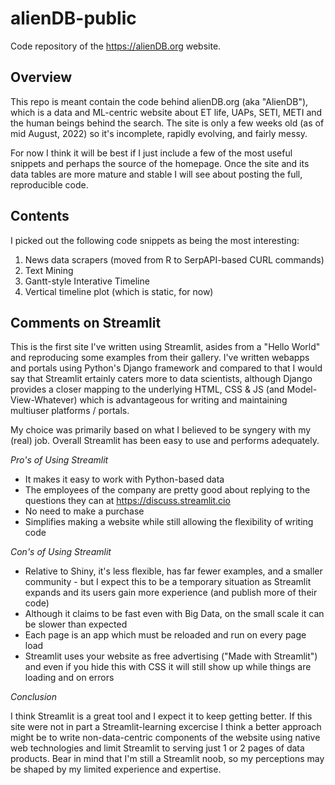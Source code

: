 # alienDB-public
Code repository of the https://alienDB.org website.


## Overview

This repo is meant contain the code behind alienDB.org (aka "AlienDB"), which is a data and ML-centric website about ET life, UAPs, SETI, METI and the human beings behind the search. The site is only a few weeks old (as of mid August, 2022) so it's incomplete, rapidly evolving, and fairly messy. 

For now I think it will be best if I just include a few of the most useful snippets and perhaps the source of the homepage. Once the site and its data tables are more mature and stable I will see about posting the full, reproducible code.

## Contents

I picked out the following code snippets as being the most interesting:

  1. News data scrapers (moved from R to SerpAPI-based CURL commands)
  2. Text Mining
  3. Gantt-style Interative Timeline
  4. Vertical timeline plot (which is static, for now)

## Comments on Streamlit

This is the first site I've written using Streamlit, asides from a "Hello World" and reproducing some examples from their gallery. I've written webapps and portals using Python's Django framework and compared to that I would say that Streamlit ertainly caters more to data scientists, although Django provides a closer mapping to the underlying HTML, CSS & JS (and Model-View-Whatever) which is advantageous for writing and maintaining multiuser platforms / portals. 

My choice was primarily based on what I believed to be syngery with my (real) job. Overall Streamlit has been easy to use and performs adequately.  

*Pro's of Using Streamlit*

 - It makes it easy to work with Python-based data
 - The employees of the company are pretty good about replying to the questions they can at https://discuss.streamlit.cio
 - No need to make a purchase
 - Simplifies making a website while still allowing the flexibility of writing code
 
*Con's of Using Streamlit*

 - Relative to Shiny, it's less flexible, has far fewer examples, and a smaller community - but I expect this to be a temporary situation as Streamlit expands and its users gain more experience (and publish more of their code)
 - Although it claims to be fast even with Big Data, on the small scale it can be slower than expected 
 - Each page is an app which must be reloaded and run on every page load
 - Streamlit uses your website as free advertising ("Made with Streamlit") and even if you hide this with CSS it will still show up while things are loading and on errors
 
 *Conclusion*
 
 I think Streamlit is a great tool and I expect it to keep getting better. If this site were not in part a Streamlit-learning excercise I think a better approach might be to write non-data-centric components of the website using native web technologies and limit Streamlit to serving just 1 or 2 pages of data products. Bear in mind that I'm still a Streamlit noob, so my perceptions may be shaped by my limited experience and expertise.

